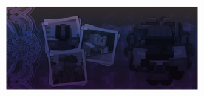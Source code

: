 ![image alt](https://github.com/TheBenCouncil/TheBenCouncil/blob/main/image_2025-09-14_131341206.png?raw=true)
